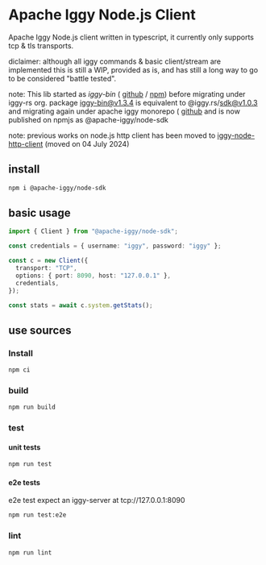 # Apache Iggy Node.js Client

Apache Iggy Node.js client written in typescript, it currently only supports tcp & tls transports.

diclaimer: although all iggy commands & basic client/stream are implemented this is still a WIP, provided as is, and has still a long way to go to be considered "battle tested".

note: This lib started as _iggy-bin_ ( [github](https://github.com/T1B0/iggy-bin) / [npm](https://www.npmjs.com/package/iggy-bin)) before migrating under iggy-rs org. package iggy-bin@v1.3.4 is equivalent to @iggy.rs/sdk@v1.0.3 and migrating again under apache iggy monorepo ( [github](https://github.com/apache/iggy/tree/master/foreign/node) and is now published on npmjs as @apache-iggy/node-sdk

note: previous works on node.js http client has been moved to [iggy-node-http-client](<https://github.com/iggy-rs/iggy-node-http-client>) (moved on 04 July 2024)

## install

```bash
npm i @apache-iggy/node-sdk
```

## basic usage

```ts
import { Client } from "@apache-iggy/node-sdk";

const credentials = { username: "iggy", password: "iggy" };

const c = new Client({
  transport: "TCP",
  options: { port: 8090, host: "127.0.0.1" },
  credentials,
});

const stats = await c.system.getStats();
```

## use sources

### Install

```bash
npm ci
```

### build

```bash
npm run build
```

### test

#### unit tests

```bash
npm run test
```

#### e2e tests

e2e test expect an iggy-server at tcp://127.0.0.1:8090

```bash
npm run test:e2e
```

### lint

```bash
npm run lint
```
